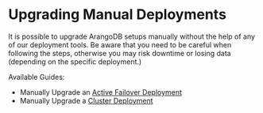 Upgrading Manual Deployments
============================

It is possible to upgrade ArangoDB setups manually without the help of any
of our deployment tools. Be aware that you need to be careful when following the steps,
otherwise you may risk downtime or losing data (depending on the specific deployment.)

Available Guides:

- Manually Upgrade an [Active Failover Deployment](ActiveFailover.md)
- Manually Upgrade a [Cluster Deployment](Cluster.md)
